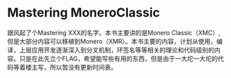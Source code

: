 # Mastering MoneroClassic

跟风起了个Mastering XXX的名字。本书主要讲的是Monero Classic（XMC）, 但是大部分内容可以移植到Monero（XMR）。本书主要的内容，计划从使用，编译，上层应用开发逐渐深入到分叉机制，环签名等等相关的理论和代码级别的内容。只是在此先立个FLAG，希望能写些有用的东西，但是由于一大坨一大坨的代码等着楼主写，所以暂没有更新时间表。


